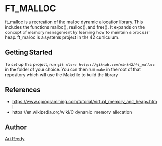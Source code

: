 # FT_MALLOC

ft_malloc is a recreation of the malloc dynamic allocation library. This includes the functions malloc(), realloc(), and free(). It expands on the concept of memory management by learning how to maintain a process' heap. ft_malloc is a systems project in the 42 curriculum.

## Getting Started

To set up this project, run `git clone https://github.com/mint42/ft_malloc` in the folder of your choice. You can then run `make` in the root of that repository which will use the Makefile to build the library.

## References 

- https://www.cprogramming.com/tutorial/virtual_memory_and_heaps.html
- https://en.wikipedia.org/wiki/C_dynamic_memory_allocation

## Author

[Ari Reedy](https://github.com/mint42/)
